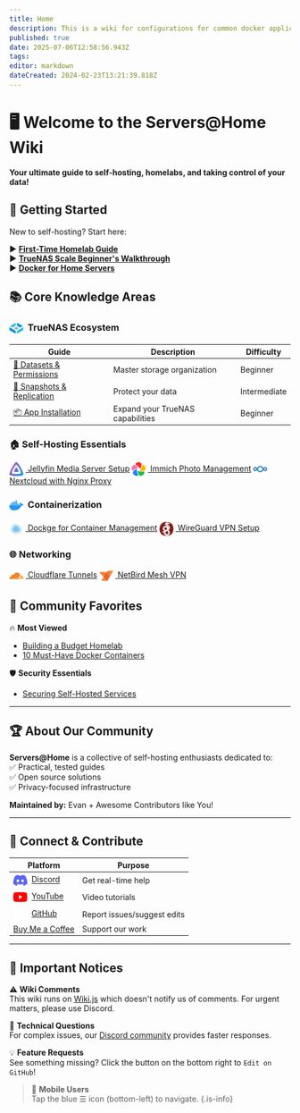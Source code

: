 ```yaml
---
title: Home
description: This is a wiki for configurations for common docker applications as well as setting up apps on TrueNAS Scale
published: true
date: 2025-07-06T12:58:56.943Z
tags: 
editor: markdown
dateCreated: 2024-02-23T13:21:39.818Z
---
```


# 🖥️ Welcome to the Servers@Home Wiki

**Your ultimate guide to self-hosting, homelabs, and taking control of your data!**  



## 🚀 Getting Started
New to self-hosting? Start here:

▶️ **[First-Time Homelab Guide](https://blog.serversatho.me/breaking-the-rules/)**  
▶️ **[TrueNAS Scale Beginner's Walkthrough](/TrueNAS)**  
▶️ **[Docker for Home Servers](/Docker)**  



## 📚 Core Knowledge Areas

### <img src="/truenas-core.png" width="25" style="vertical-align:middle;margin-right:4px"> TrueNAS Ecosystem
| Guide | Description | Difficulty |
|-------|-------------|------------|
| [📁 Datasets & Permissions](https://wiki.serversatho.me/en/TrueNAS#datsets) | Master storage organization | Beginner |
| [🔄 Snapshots & Replication](https://wiki.serversatho.me/en/TrueNAS#data-protection) | Protect your data | Intermediate |
| [📦 App Installation](https://wiki.serversatho.me/en/TrueNAS#apps) | Expand your TrueNAS capabilities | Beginner |

### 🏠 Self-Hosting Essentials
[<img src="/jellyfin.png" width="25" style="vertical-align:middle;margin-right:4px"> Jellyfin Media Server Setup](/jellyfin)
[<img src="/immich.png" width="25" style="vertical-align:middle;margin-right:4px"> Immich Photo Management](/immich)
[<img src="/nextcloud.png" width="25" style="vertical-align:middle;margin-right:4px"> Nextcloud with Nginx Proxy](/nextcloud)

### <img src="/docker.png" width="25" style="vertical-align:middle;margin-right:4px"> Containerization
[<img src="/dockge.png" width="25" style="vertical-align:middle;margin-right:4px"> Dockge for Container Management](/Dockge)
[<img src="/wireguard.png" width="25" style="vertical-align:middle;margin-right:4px"> WireGuard VPN Setup](/wg-easy)

### 🌐 Networking
[<img src="/cloudflare.png" width="25" style="vertical-align:middle;margin-right:4px"> Cloudflare Tunnels](/CloudflareTunnels)
[<img src="/netbird.png" width="25" style="vertical-align:middle;margin-right:4px"> NetBird Mesh VPN](/netbird)



## 🌟 Community Favorites

🔥 **Most Viewed**  
- [Building a Budget Homelab](https://blog.serversatho.me/sourcing-used-parts/)  
- [10 Must-Have Docker Containers](/ravencentric)  

🛡️ **Security Essentials**  
- [Securing Self-Hosted Services](https://blog.serversatho.me/best-vpn-ever/)  
 

---

## 🏆 About Our Community

**Servers@Home** is a collective of self-hosting enthusiasts dedicated to:  
✅ Practical, tested guides  
✅ Open source solutions  
✅ Privacy-focused infrastructure  

**Maintained by:** Evan + Awesome Contributors like You!  

---

## 💬 Connect & Contribute

| Platform | Purpose |
|----------|---------|
| <img src="/discord.png" width="25" style="vertical-align:middle;margin-right:4px"> [Discord](https://discord.gg/syvCPcRJnR) | Get real-time help |
| <img src="/youtube.png" width="25" style="vertical-align:middle;margin-right:4px"> [YouTube](https://www.youtube.com/@ServersatHome) | Video tutorials |
| <img src="/github-light.png" width="25" style="vertical-align:middle;margin-right:4px"> [GitHub](https://github.com/serversathome/ServersatHome) | Report issues/suggest edits |
| [Buy Me a Coffee](https://www.buymeacoffee.com/serversathome) | Support our work |

---

## 📢 Important Notices

⚠️ **Wiki Comments**  
This wiki runs on [Wiki.js](https://js.wiki/) which doesn't notify us of comments. For urgent matters, please use Discord.

🚨 **Technical Questions**  
For complex issues, our [Discord community](https://discord.gg/syvCPcRJnR) provides faster responses.

💡 **Feature Requests**  
See something missing? Click the button on the bottom right to `Edit on GitHub`!

> 📱 **Mobile Users**  
> Tap the blue ☰ icon (bottom-left) to navigate.
{.is-info}

